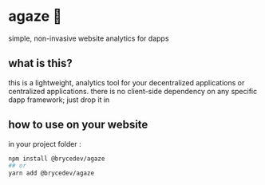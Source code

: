 # agaze 🎱

simple, non-invasive website analytics for dapps

## what is this?

this is a lightweight, analytics tool for your decentralized applications or centralized applications. there is no client-side dependency on any specific dapp framework; just drop it in

## how to use on your website

in your project folder :

~~~bash
npm install @brycedev/agaze
## or
yarn add @brycedev/agaze
~~~
